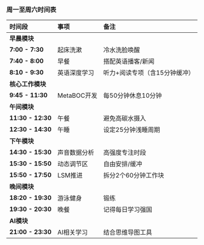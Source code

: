 ### 周一至周六时间表

| 时间段            | 事项         | 备注                          |
| :---------------- | :----------- | :---------------------------- |
| **早晨模块**      |              |                               |
| **7:00 - 7:30**   | 起床洗漱     | 冷水洗脸唤醒                  |
| **7:40 - 8:00**   | 早餐         | 搭配英语播客/新闻             |
| **8:10 - 9:30**   | 英语深度学习 | 听力+阅读专项（含15分钟缓冲） |
| **核心工作模块**  |              |                               |
| **9:45 - 11:30**  | MetaBOC开发  | 每50分钟休息10分钟            |
| **午间模块**      |              |                               |
| **11:30 - 12:30** | 午餐         | 避免高碳水摄入                |
| **12:30 - 14:30** | 午睡         | 设定25分钟浅睡周期            |
| **下午模块**      |              |                               |
| **14:30 - 15:30** | 声音数据分析 | 高强度专注时段                |
| **15:30 - 15:50** | 动态调节区   | 自由安排/缓冲                 |
| **15:50 - 17:50** | LSM推进      | 拆分2个60分钟工作块           |
| **晚间模块**      |              |                               |
| **18:20 - 19:30** | 游泳健身     | 锻练                          |
| **19:30 - 20:30** | 晚餐         | 记得每日学习强国              |
| **AI模块**        |              |                               |
| **21:00 - 23:30** | AI相关学习   | 结合思维导图工具              |



